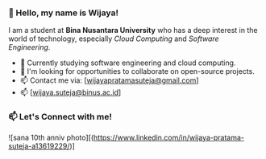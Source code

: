 ### 👋 Hello, my name is Wijaya!

I am a student at **Bina Nusantara University** who has a deep interest in the world of technology, especially _Cloud Computing_ and _Software Engineering_.

- 🔭 Currently studying software engineering and cloud computing.
- 👯 I'm looking for opportunities to collaborate on open-source projects.
- 📫 Contact me via: [wijayapratamasuteja@gmail.com]
- 📫 [wijaya.suteja@binus.ac.id]

### 📫 Let's Connect with me!
![sana 10th anniv photo][(https://www.linkedin.com/in/wijaya-pratama-suteja-a13619229/)]


